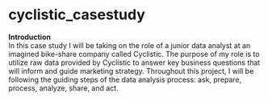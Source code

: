 # cyclistic_casestudy
**Introduction** <br/>
In this case study I will be taking on the role of a junior data analyst at an imagined bike-share company called Cyclistic. The purpose of my role is to utilize raw data provided by Cyclistic to answer key business questions that will inform and guide marketing strategy. Throughout this project, I will be following the guiding steps of the data analysis process: ask, prepare, process, analyze, share, and act. 

